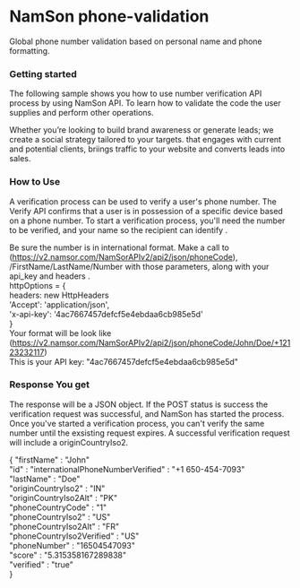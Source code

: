 
# NamSon phone-validation
Global phone number validation based on personal name and phone formatting.


<h3>Getting started</h3>
The following sample shows you how to use number verification API process by using NamSon API. To learn how to validate the code the user supplies and perform other operations.

Whether you’re looking to build brand awareness or generate leads; we create a social strategy tailored to your targets. that engages with current and potential clients, briings traffic to your website and converts leads into sales.


<h3>How to Use</h3>
A verification process can be used to verify a user's phone number. The Verify API confirms that a user is in possession of a specific device based on a phone number. To start a verification process, you'll need the number to be verified, and your name so the recipient can identify .

Be sure the number is in international format. Make a call to (https://v2.namsor.com/NamSorAPIv2/api2/json/phoneCode), /FirstName/LastName/Number with those parameters, along with your api_key and headers .
<br>
httpOptions = {<br>
headers: new HttpHeaders <br>
'Accept': 'application/json',<br>
'x-api-key': '4ac7667457defcf5e4ebdaa6cb985e5d'<br>
}
<br>
Your format will be look like (https://v2.namsor.com/NamSorAPIv2/api2/json/phoneCode/John/Doe/+12123232117)<br>
This is your API key: "4ac7667457defcf5e4ebdaa6cb985e5d"

<h3>Response You get</h1>

The response will be a JSON object. If the POST status is success the verification request was successful, and NamSon has started the process. Once you've started a verification process, you can't verify the same number until the exsisting request expires. A successful verification request will include a originCountryIso2.<br>


{
                            "firstName"	: "John" <br>
                            "id"	                              :
                            "internationalPhoneNumberVerified"	:   "+1 650-454-7093"<br>
                            "lastName"	                        :   "Doe"<br>
                            "originCountryIso2"	                :   "IN"<br>
                            "originCountryIso2Alt"	            :   "PK"<br>
                            "phoneCountryCode"	                :   "1"<br>
                            "phoneCountryIso2"	                :   "US"<br>
                            "phoneCountryIso2Alt"	            :   "FR"<br>
                            "phoneCountryIso2Verified"	        :   "US"<br>
                            "phoneNumber"                       :	"16504547093"<br>
                            "score"	                            :   "5.315358167289838"<br>
                            "verified"	                        :   "true"<br>
    }               
